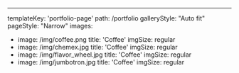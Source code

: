 ---
templateKey: 'portfolio-page'
path: /portfolio
galleryStyle: "Auto fit"
pageStyle: "Narrow"
images:
  - image: /img/coffee.png
    title: 'Coffee'
    imgSize: regular
  - image: /img/chemex.jpg
    title: 'Coffee'
    imgSize: regular
  - image: /img/flavor_wheel.jpg
    title: 'Coffee'
    imgSize: regular
  - image: /img/jumbotron.jpg
    title: 'Coffee'
    imgSize: regular